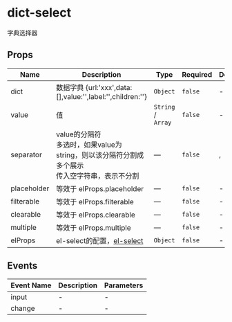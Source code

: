 # dict-select

字典选择器

## Props

<!-- @vuese:dict-select:props:start -->
|Name|Description|Type|Required|Default|
|---|---|---|---|---|
|dict|数据字典 {url:'xxx',data:[],value:'',label:'',children:''}|`Object`|`false`|-|
|value|值|`String` /  `Array`|`false`|-|
|separator|value的分隔符<br/> 多选时，如果value为string，则以该分隔符分割成多个展示<br/> 传入空字符串，表示不分割<br/>|—|`false`|,|
|placeholder|等效于 elProps.placeholder|—|`false`|-|
|filterable|等效于 elProps.filterable|—|`false`|-|
|clearable|等效于 elProps.clearable|—|`false`|-|
|multiple|等效于 elProps.multiple|—|`false`|-|
|elProps|el-select的配置，[el-select](https://element.eleme.cn/#/zh-CN/component/select#select-attributes)|`Object`|`false`|-|

<!-- @vuese:dict-select:props:end -->


## Events

<!-- @vuese:dict-select:events:start -->
|Event Name|Description|Parameters|
|---|---|---|
|input|-|-|
|change|-|-|

<!-- @vuese:dict-select:events:end -->


